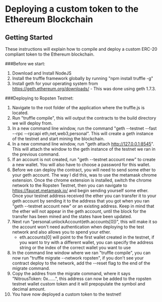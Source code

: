 Deploying a custom token to the Ethereum Blockchain
=

Getting Started
-
These instructions will explain how to compile and deploy a custom ERC-20 compliant token to the Ethereum blockchain.

###Before we start:

1.  Download and Install NodeJS
2.  Install the truffle framework globally by running "npm install truffle -g"
3.  Install geth for your operating system from https://geth.ethereum.org/downloads/
        -  This was done using geth 1.7.3.

###Deploying to Ropsten Testnet:
1.  Navigate to the root folder of the application where the truffle.js is located.
2.  Run "truffle compile", this will output the contracts to the build directory we will deploy from.
3.  In a new command line window, run the command "geth --testnet --fast --rpc --rpcapi eth,net,web3,personal".  This will create a geth instance of the testnet and start mining the blockchain.
4.  In a new command line window, run "geth attach http://127.0.0.1:8545".  This will attach the window to the geth instance of the testnet we ran in the previous command.
5.  If an account is not created, run "geth --testnet account new" to create a new wallet.  You will also have to choose a password for this wallet.
6.  Before we can deploy the contract, you will need to send some ether to your geth account.  The way I did this, was to use the metamask chrome extension.  Once the chrome extension is installed, switch the chrome network to the Ropsten Testnet, then you can navigate to https://faucet.metamask.io/ and begin sending yourself some ether.  Once your testnet address received the ether you can transfer it to your geth account by sending it to the address that you got when you ran "geth --testnet account new" or an existing address.  Keep in mind that the ether will not appear in the geth account, until the block for the transfer has been mined and the states have been updated.
7.  Next run "personal.unlockAccount(eth.accounts[0])", this will make it so the account won't need authentication when deploying to the test network and also allows you to spend your ether.
    - eth.accounts[0] will point to the first wallet created in the testnet, if you want to try with a different wallet, you can specify the address string or the index of the correct wallet you want to use
8.  In the command line window where we ran "truffle compile", you can now run "truffle migrate --network ropsten", if you don't see your contract deploy to the network, add the --reset flag to the end of the        migrate command.
9.  Copy the addres from the migrate command, where it says "NitrousToken: 0x......", this address can now be added to the ropsten testnet wallet custom token and it will prepopulate the symbol and decimal amount.
10.  You have now deployed a custom token to the testnet!